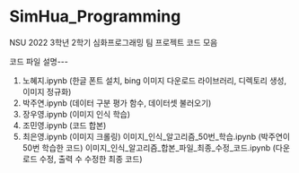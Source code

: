 # SimHua_Programming
NSU 2022 3학년 2학기 심화프로그래밍 팀 프로젝트 코드 모음

코드 파일 설명---

1. 노혜지.ipynb (한글 폰트 설치, bing 이미지 다운로드 라이브러리, 디렉토리 생성, 이미지 정규화)
2. 박주연.ipynb (데이터 구분 평가 함수, 데이터셋 불러오기)
3. 장우영.ipynb (이미지 인식 학습)
4. 조민영.ipynb (코드 합본)
5. 최은영.ipynb (이미지 크롤링)
이미지_인식_알고리즘_50번_학습.ipynb (박주연이 50번 학습한 코드)
이미지_인식_알고리즘_합본_파일_최종_수정_코드.ipynb (다운로드 수정, 출력 수 수정한 최종 코드)
